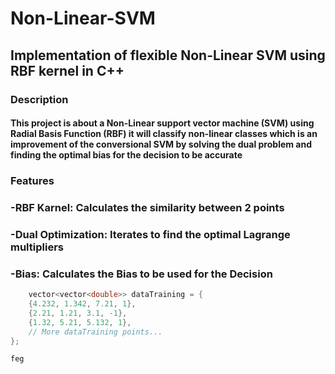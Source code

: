 # Non-Linear-SVM
## Implementation of flexible Non-Linear SVM using RBF kernel in C++

### Description
#### This project is about a Non-Linear support vector machine (SVM) using Radial Basis Function (RBF) it will classify non-linear classes which is an improvement of the conversional SVM by solving the dual problem and finding the optimal bias for the decision to be accurate  

### Features
###   -RBF Karnel: Calculates the similarity between 2 points
###   -Dual Optimization: Iterates to find the optimal Lagrange multipliers 
###   -Bias: Calculates the Bias to be used for the Decision


```cpp
	vector<vector<double>> dataTraining = {
    {4.232, 1.342, 7.21, 1},
    {2.21, 1.21, 3.1, -1},
    {1.32, 5.21, 5.132, 1},
    // More dataTraining points...
};

feg
